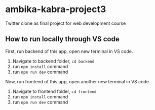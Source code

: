 # ambika-kabra-project3
Twitter clone as final project for web development course

## How to run locally through VS code
First, run backend of this app, open new terminal in VS code.
1. Navigate to backend folder, ```cd backend```
2. run ``` npm install ``` command
3. run ``` npm run dev ``` command

Now, run frontend of this app, open another new terminal in VS code.
1. Navigate to frontend folder, ```cd frontend```
2. run ``` npm install ``` command
3. run ``` npm run dev ``` command